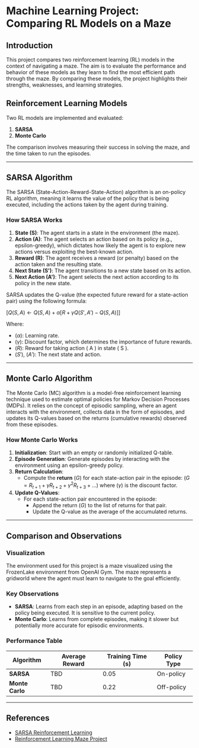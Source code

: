 # Machine Learning Project: Comparing RL Models on a Maze

## Introduction

This project compares two reinforcement learning (RL) models in the context of navigating a maze. The aim is to evaluate the performance and behavior of these models as they learn to find the most efficient path through the maze. By comparing these models, the project highlights their strengths, weaknesses, and learning strategies.

## Reinforcement Learning Models

Two RL models are implemented and evaluated:

1. **SARSA**
2. **Monte Carlo**

The comparison involves measuring their success in solving the maze, and the time taken to run the episodes.

---

## SARSA Algorithm

The SARSA (State-Action-Reward-State-Action) algorithm is an on-policy RL algorithm, meaning it learns the value of the policy that is being executed, including the actions taken by the agent during training.

### How SARSA Works

1. **State (S)**: The agent starts in a state in the environment (the maze).
2. **Action (A)**: The agent selects an action based on its policy (e.g., epsilon-greedy), which dictates how likely the agent is to explore new actions versus exploiting the best-known action.
3. **Reward (R)**: The agent receives a reward (or penalty) based on the action taken and the resulting state.
4. **Next State (S')**: The agent transitions to a new state based on its action.
5. **Next Action (A')**: The agent selects the next action according to its policy in the new state.

SARSA updates the Q-value (the expected future reward for a state-action pair) using the following formula:

$[
Q(S, A) \leftarrow Q(S, A) + \alpha \left[ R + \gamma Q(S', A') - Q(S, A) \right]
]$

Where:
- $( \alpha )$: Learning rate.
- $( \gamma )$: Discount factor, which determines the importance of future rewards.
- $( R )$: Reward for taking action \( A \) in state \( S \).
- $( S' )$, $( A' )$: The next state and action.

---

## Monte Carlo Algorithm

The Monte Carlo (MC) algorithm is a model-free reinforcement learning technique used to estimate optimal policies for Markov Decision Processes (MDPs). It relies on the concept of episodic sampling, where an agent interacts with the environment, collects data in the form of episodes, and updates its Q-values based on the returns (cumulative rewards) observed from these episodes.

### How Monte Carlo Works

1. **Initialization**: Start with an empty or randomly initialized Q-table.
2. **Episode Generation**: Generate episodes by interacting with the environment using an epsilon-greedy policy.
3. **Return Calculation**:
   - Compute the **return** $( G )$ for each state-action pair in the episode:
     $(
     G = R_{t+1} + \gamma R_{t+2} + \gamma^2 R_{t+3} + \ldots
     )$
     where $( \gamma )$ is the discount factor.
4. **Update Q-Values**:
   - For each state-action pair encountered in the episode:
     - Append the return $( G )$ to the list of returns for that pair.
     - Update the Q-value as the average of the accumulated returns.

---

## Comparison and Observations

### Visualization
The environment used for this project is a maze visualized using the FrozenLake environment from OpenAI Gym. The maze represents a gridworld where the agent must learn to navigate to the goal efficiently.

### Key Observations
- **SARSA**: Learns from each step in an episode, adapting based on the policy being executed. It is sensitive to the current policy.
- **Monte Carlo**: Learns from complete episodes, making it slower but potentially more accurate for episodic environments.

### Performance Table

| Algorithm    | Average Reward | Training Time (s) | Policy Type |
|--------------|----------------|--------------------|-------------|
| **SARSA**    | TBD            | 0.05                | On-policy   |
| **Monte Carlo** | TBD          | 0.22                | Off-policy  |

---

## References

- [SARSA Reinforcement Learning](https://www.geeksforgeeks.org/sarsa-reinforcement-learning/)
- [Reinforcement Learning Maze Project](https://github.com/erikdelange/Reinforcement-Learning-Maze)
